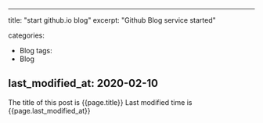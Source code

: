
---
title: "start github.io blog"
excerpt: "Github Blog service started"

categories: 
 - Blog
tags:
 - Blog

last_modified_at: 2020-02-10
---
The title of this post is {{page.title}}
Last modified time is {{page.last_modified_at}}
